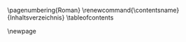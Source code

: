 
\pagenumbering{Roman}
  \renewcommand{\contentsname}{Inhaltsverzeichnis}
\tableofcontents

\newpage
